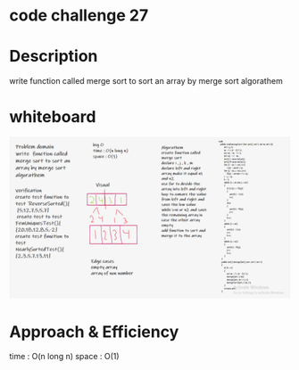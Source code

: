 # code challenge 27
# Description
write  function called merge sort to sort an array by merge sort algorathem

# whiteboard
![merge sort](Images/cc27.PNG)

# Approach & Efficiency
time : O(n long n)
space : O(1)
